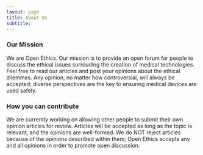 ```yaml
---
layout: page
title: About Us
subtitle:
---
```

### Our Mission

We are Open Ethics. Our mission is to provide an open forum for people to discuss the ethical issues surrouding the creation of medical technologies. Feel free to read our articles and post your opinions about the ethical dilemmas. Any opinion, no matter how controversial, will always be accepted; diverse perspectives are the key to ensuring medical devices are used safely.


### How you can contribute

We are currently working on allowing other people to submit their own opinion articles for review. Articles will be accepted as long as the topic is relevant, and the opinions are well-formed. We do NOT reject articles because of the opinions described within them; Open Ethics accepts any and all opinions in order to promote open discussion.
